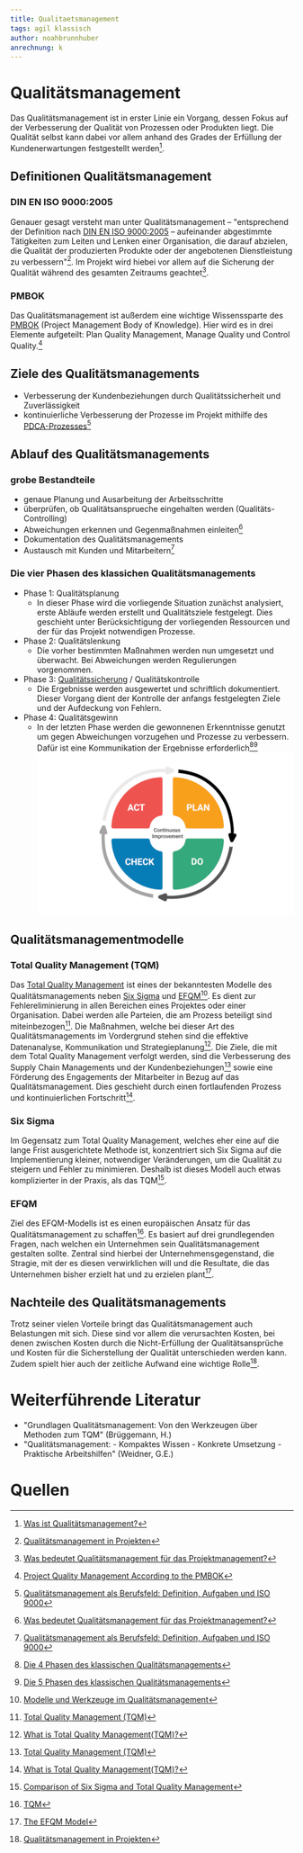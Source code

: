 ```yaml
---
title: Qualitaetsmanagement
tags: agil klassisch
author: noahbrunnhuber
anrechnung: k
---
```


# Qualitätsmanagement
Das Qualitätsmanagement ist in erster Linie ein Vorgang, dessen Fokus auf der Verbesserung der Qualität von Prozessen oder Produkten liegt. Die Qualität selbst kann dabei vor allem anhand des Grades der Erfüllung der Kundenerwartungen festgestellt werden[^1].

## Definitionen Qualitätsmanagement
### DIN EN ISO 9000:2005
Genauer gesagt versteht man unter Qualitätsmanagement – "entsprechend der Definition nach [DIN EN ISO 9000:2005](https://de.wikipedia.org/wiki/Genormte_Qualit%C3%A4tssicherung#Definition_nach_DIN_EN_ISO_9000) – aufeinander abgestimmte 
Tätigkeiten zum Leiten und Lenken einer Organisation, die darauf 
abzielen, die Qualität der produzierten Produkte oder der angebotenen Dienstleistung zu verbessern"[^2]. Im Projekt wird hiebei vor allem auf die Sicherung der Qualität während des gesamten Zeitraums geachtet[^3].
### PMBOK
Das Qualitätsmanagement ist außerdem eine wichtige Wissenssparte des [PMBOK](PMBOK_Guide.md) (Project Management Body of Knowledge). Hier wird es in drei Elemente aufgeteilt: Plan Quality Management, Manage Quality und Control Quality.[^5]

## Ziele des Qualitätsmanagements
* Verbesserung der Kundenbeziehungen durch Qualitätssicherheit und Zuverlässigkeit
* kontinuierliche Verbesserung der Prozesse im Projekt mithilfe des [PDCA-Prozesses](https://de.wikipedia.org/wiki/Demingkreis)[^4]

## Ablauf des Qualitätsmanagements
### grobe Bestandteile
* genaue Planung und Ausarbeitung der Arbeitsschritte
* überprüfen, ob Qualitätsansprueche eingehalten werden (Qualitäts-Controlling)
* Abweichungen erkennen und Gegenmaßnahmen einleiten[^3]
* Dokumentation des Qualitätsmanagements
* Austausch mit Kunden und Mitarbeitern[^4]
### Die vier Phasen des klassichen Qualitätsmanagements
* Phase 1: Qualitätsplanung
  - In dieser Phase wird die vorliegende Situation zunächst analysiert, erste Abläufe werden erstellt und Qualitätsziele festgelegt. Dies geschieht unter Berücksichtigung der vorliegenden Ressourcen und der für das Projekt notwendigen Prozesse.
* Phase 2: Qualitätslenkung
  - Die vorher bestimmten Maßnahmen werden nun umgesetzt und überwacht. Bei Abweichungen werden Regulierungen vorgenommen.
* Phase 3: [Qualitätssicherung](Qualitätssicherung.md) / Qualitätskontrolle
  - Die Ergebnisse werden ausgewertet und schriftlich dokumentiert. Dieser Vorgang dient der Kontrolle der anfangs festgelegten Ziele und der Aufdeckung von Fehlern.
* Phase 4: Qualitätsgewinn
  - In der letzten Phase werden die gewonnenen Erkenntnisse genutzt um gegen Abweichungen vorzugehen und Prozesse zu verbessern. Dafür ist eine Kommunikation der Ergebnisse erforderlich[^6][^7]
![PDCA-Prozess](Qualitaetsmanagement/pdca-new.png)

## Qualitätsmanagementmodelle
### Total Quality Management (TQM)
Das [Total Quality Management](https://de.wikipedia.org/wiki/Total-Quality-Management) ist eines der bekanntesten Modelle des Qualitätsmanagements neben [Six Sigma](Six_Sigma.md) und [EFQM](https://de.wikipedia.org/wiki/EFQM-Modell)[^8].
Es dient zur Fehlereliminierung in allen Bereichen eines Projektes oder einer Organisation. Dabei werden alle Parteien, die am Prozess beteiligt sind miteinbezogen[^9]. Die Maßnahmen, welche bei dieser Art des Qualitätsmanagements im Vordergrund stehen sind die effektive Datenanalyse, Kommunikation und Strategieplanung[^10]. Die Ziele, die mit dem Total Quality Management verfolgt werden, sind die Verbesserung des Supply Chain Managements und der Kundenbeziehungen[^9] sowie eine Förderung des Engagements der Mitarbeiter in Bezug auf das Qualitätsmanagement. Dies geschieht durch einen fortlaufenden Prozess und kontinuierlichen Fortschritt[^10].
### Six Sigma
Im Gegensatz zum Total Quality Management, welches eher eine auf die lange Frist ausgerichtete Methode ist, konzentriert sich Six Sigma auf die Implementierung kleiner, notwendiger Veränderungen, um die Qualität zu steigern und Fehler zu minimieren. Deshalb ist dieses Modell auch etwas komplizierter in der Praxis, als das TQM[^11].
### EFQM
Ziel des EFQM-Modells ist es einen europäischen Ansatz für das Qualitätsmanagement zu schaffen[^12]. Es basiert auf drei grundlegenden Fragen, nach welchen ein Unternehmen sein Qualitätsmanagement gestalten sollte. Zentral sind hierbei der Unternehmensgegenstand, die Stragie, mit der es diesen verwirklichen will und die Resultate, die das Unternehmen bisher erzielt hat und zu erzielen plant[^13].

## Nachteile des Qualitätsmanagements
Trotz seiner vielen Vorteile bringt das Qualitätsmanagement auch Belastungen mit sich. Diese sind vor allem die verursachten Kosten, bei denen zwischen Kosten durch die Nicht-Erfüllung der Qualitätsansprüche und Kosten für die Sicherstellung der Qualität unterschieden werden kann. Zudem spielt hier auch der zeitliche Aufwand eine wichtige Rolle[^2].

# Weiterführende Literatur

* "Grundlagen Qualitätsmanagement: Von den Werkzeugen über Methoden zum TQM" (Brüggemann, H.)
* "Qualitätsmanagement: - Kompaktes Wissen - Konkrete Umsetzung - Praktische Arbeitshilfen" (Weidner, G.E.)

# Quellen

[^1]: [Was ist Qualitätsmanagement?](https://www.innolytics.de/was-ist-qualitaetsmanagement)
[^2]: [Qualitätsmanagement in Projekten](https://www.hsbund.de/SharedDocs/Downloads/0_Abschlussarbeiten/FB_FIN/2011/01_11_Baetz.pdf?__blob=publicationFile)
[^3]: [Was bedeutet Qualitätsmanagement für das Projektmanagement?](http://blog.bepartner.de/qualitaetsmanagement/#:~:text=Was%20bedeutet%20Qualit%C3%A4tsmanagement%20f%C3%BCr%20das%20Projektmanagement%3F%201%20Qualit%C3%A4tsmanagement,Qualit%C3%A4ts-Prinzipien%20f%C3%BCr%20erfolgreiche%20Projekte.%20...%20Weitere%20Artikel...%20)
[^4]: [Qualitätsmanagement als Berufsfeld: Definition, Aufgaben und ISO 9000](https://ifm-business.de/aktuelles/business-news/qualitaetsmanagement-als-berufsfeld-definition-aufgaben-und-aussichten.html)
[^5]: [Project Quality Management According to the PMBOK](https://www.projectengineer.net/project-quality-management-according-to-the-pmbok/)
[^6]: [Die 4 Phasen des klassischen Qualitätsmanagements](https://www.weiterbildung-im-fernstudium.de/qualitaetsmanagement/die-4-phasen-des-klassischen-qualitaetsmanagements-260#:~:text=Die%204%20Phasen%20des%20klassischen%20Qualit%C3%A4tsmanagements%201%20Qualit%C3%A4tsplanung.,Verbesserung%20von%20Strukturen%20und%20Prozessen%20genutzt%20und%20eingesetzt.)
[^7]: [Die 5 Phasen des klassischen Qualitätsmanagements](https://www.brewes.de/magazin/die-5-phasen-des-qualitatsmanagements)
[^8]: [Modelle und Werkzeuge im Qualitätsmanagement](https://www.business-wissen.de/hb/modelle-und-werkzeuge-im-qualitaetsmanagement/)
[^9]: [Total Quality Management (TQM)](https://www.investopedia.com/terms/t/total-quality-management-tqm.asp)
[^10]: [What is Total Quality Management(TQM)?](https://asq.org/quality-resources/total-quality-management#Elements)
[^11]: [Comparison of Six Sigma and Total Quality Management](https://www.managementstudyguide.com/six-sigma-and-total-quality-management.htm)
[^12]: [TQM](https://keytodata.com/glossar/tqm/)
[^13]: [The EFQM Model](https://www.efqm.org/efqm-model)


